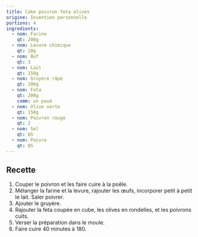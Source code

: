 ```yaml
---
title: Cake poivron feta olives
origine: Invention personnelle
portions: 4
ingredients:
  - nom: Farine
    qt: 200g
  - nom: Levure chimique
    qt: 10g
  - nom: Œuf
    qt: 3
  - nom: Lait
    qt: 150g
  - nom: Gruyère râpé
    qt: 100g
  - nom: Feta
    qt: 200g
    comm: un pavé
  - nom: Olive verte
    qt: 150g
  - nom: Poivron rouge
    qt: 2
  - nom: Sel
    qt: QS
  - nom: Poivre
    qt: QS
---
```


Recette
-------

1. Couper le poivron et les faire cuire à la poêle.
3. Mélanger la farine et la levure, rajouter les œufs, incorporer petit à petit le lait. Saler poivrer.
4. Ajouter le gruyère.
5. Rajouter la feta coupée en cube, les olives en rondelles, et les poivrons cuits.
6. Verser la préparation dans le moule.
7. Faire cuire 40 minutes à 180.
